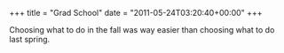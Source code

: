 +++
title = "Grad School"
date = "2011-05-24T03:20:40+00:00"
+++

Choosing what to do in the fall was way easier than choosing what to do last spring.
			